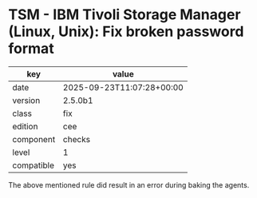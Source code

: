 [//]: # (werk v2)
# TSM - IBM Tivoli Storage Manager (Linux, Unix): Fix broken password format

key        | value
---------- | ---
date       | 2025-09-23T11:07:28+00:00
version    | 2.5.0b1
class      | fix
edition    | cee
component  | checks
level      | 1
compatible | yes

The above mentioned rule did result in an error during baking the agents.

